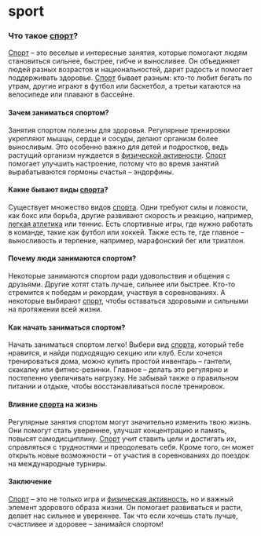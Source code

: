 # sport

### Что такое [спорт](./sport.md)?

[Спорт](./sport.md) – это веселые и интересные занятия, которые помогают людям становиться сильнее, быстрее, гибче и выносливее. Он объединяет людей разных возрастов и национальностей, дарит радость и помогает поддерживать здоровье. [Спорт](./sport.md) бывает разным: кто-то любит бегать по утрам, другие играют в футбол или баскетбол, а третьи катаются на велосипеде или плавают в бассейне.

#### Зачем заниматься спортом?

Занятия спортом полезны для здоровья. Регулярные тренировки укрепляют мышцы, сердце и сосуды, делают организм более выносливым. Это особенно важно для детей и подростков, ведь растущий организм нуждается в [физической активности](./physical_activity.md). [Спорт](./sport.md) помогает улучшить настроение, потому что во время занятий вырабатываются гормоны счастья – эндорфины.

#### Какие бывают виды [спорта](./sport.md)?

Существует множество видов [спорта](./sport.md). Одни требуют силы и ловкости, как бокс или борьба, другие развивают скорость и реакцию, например, [легкая атлетика](./athletics.md) или теннис. Есть спортивные игры, где нужно работать в команде, такие как футбол или хоккей. Также есть те, где главное – выносливость и терпение, например, марафонский бег или триатлон.

#### Почему люди занимаются спортом?

Некоторые занимаются спортом ради удовольствия и общения с друзьями. Другие хотят стать лучше, сильнее или быстрее. Кто-то стремится к победам и рекордам, участвуя в соревнованиях. А некоторые выбирают [спорт](./sport.md), чтобы оставаться здоровыми и сильными на протяжении всей жизни.

#### Как начать заниматься спортом?

Начать заниматься спортом легко! Выбери вид [спорта](./sport.md), который тебе нравится, и найди подходящую секцию или клуб. Если хочется тренироваться дома, можно купить простой инвентарь – гантели, скакалку или фитнес-резинки. Главное – делать это регулярно и постепенно увеличивать нагрузку. Не забывай также о правильном питании и отдыхе, чтобы восстанавливаться после тренировок.

#### Влияние [спорта](./sport.md) на жизнь

Регулярные занятия спортом могут значительно изменить твою жизнь. Они помогут стать увереннее, улучшат концентрацию и память, повысят самодисциплину. [Спорт](./sport.md) учит ставить цели и достигать их, справляться с трудностями и преодолевать себя. Кроме того, он может открыть новые возможности – от участия в соревнованиях до поездок на международные турниры.

#### Заключение

[Спорт](./sport.md) – это не только игра и [физическая активность](./physical_activity.md), но и важный элемент здорового образа жизни. Он помогает развиваться и расти, делает нас сильнее и увереннее. Так что если хочешь стать лучше, счастливее и здоровее – занимайся спортом!